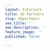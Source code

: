 ```yaml
---
layout: tutorials
title: SG Partners
slug: SGpartners
seo_title: ''
seo_description: ''
feature_image: ''
published: false

---
```

